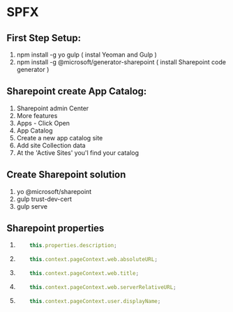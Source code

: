 # SPFX

## First Step Setup:
<ol>
  <li>npm install -g yo gulp ( instal Yeoman and Gulp )</li>
  <li>npm install -g @microsoft/generator-sharepoint ( install Sharepoint code generator  )</li>
</ol>

## Sharepoint create App Catalog:
<ol>
  <li>Sharepoint admin Center</li>
  <li>More features</li>
  <li>Apps - Click Open</li>
  <li>App Catalog</li>
  <li>Create a new app catalog site</li>
  <li>Add site Collection data</li>
  <li>At the 'Active Sites' you'l find your catalog</li>
</ol>

## Create Sharepoint solution
<ol>
  <li>yo @microsoft/sharepoint</li>
  <li>gulp trust-dev-cert</li>
  <li>gulp serve</li>
</ol>

## Sharepoint properties
<ol>
  <li>
  
  ````typescript
      this.properties.description;
  ````

  </li>
  <li>  

  ````typescript
      this.context.pageContext.web.absoluteURL;
  ````

  </li>
  <li>  

  ````typescript
      this.context.pageContext.web.title;
  ````

  <li>

  ````typescript
      this.context.pageContext.web.serverRelativeURL;
  ````

  </li>
    <li>

  ````typescript
      this.context.pageContext.user.displayName;
  ````

  </li>

</ol>